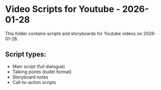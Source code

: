 # Video Scripts for Youtube - 2026-01-28

This folder contains scripts and storyboards for Youtube videos on 2026-01-28.

## Script types:
- Main script (full dialogue)
- Talking points (bullet format)
- Storyboard notes
- Call-to-action scripts
